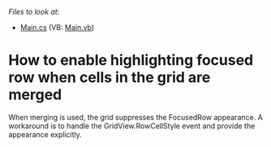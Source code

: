 <!-- default file list -->
*Files to look at*:

* [Main.cs](./CS/B133731/Main.cs) (VB: [Main.vb](./VB/B133731/Main.vb))
<!-- default file list end -->
# How to enable highlighting focused row when cells in the grid are merged


<p>When merging is used, the grid suppresses the FocusedRow appearance. A workaround is to handle the GridView.RowCellStyle event and provide the appearance explicitly.</p>

<br/>


